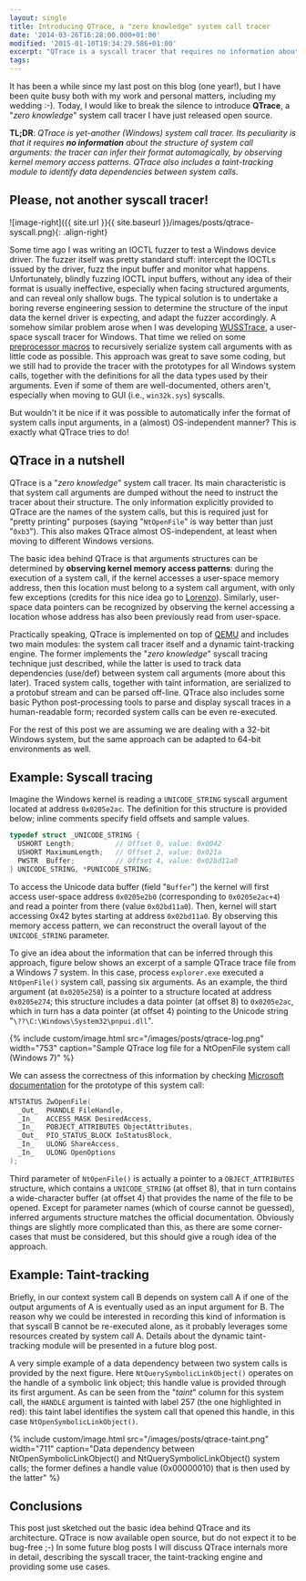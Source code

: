 ```yaml
---
layout: single
title: Introducing QTrace, a "zero knowledge" system call tracer
date: '2014-03-26T16:28:00.000+01:00'
modified: '2015-01-10T19:34:29.586+01:00'
excerpt: "QTrace is a syscall tracer that requires no information about the structure of arguments, as it infers their format by observing kernel memory access patterns."
tags:
---
```


It has been a while since my last post on this blog (one year!), but I have
been quite busy both with my work and personal matters, including my wedding
:-). Today, I would like to break the silence to introduce **QTrace**, a "_zero
knowledge_" system call tracer I have just released open source.

**TL;DR**: _QTrace is yet-another (Windows) system call tracer. Its peculiarity
is that it requires **no information** about the structure of system call
arguments: the tracer can infer their format automagically, by observing kernel
memory access patterns. QTrace also includes a taint-tracking module to
identify data dependencies between system calls_.


## Please, not another syscall tracer! ##

![image-right]({{ site.url }}{{ site.baseurl }}/images/posts/qtrace-syscall.png){: .align-right}

Some time ago I was writing an IOCTL fuzzer to test a Windows device
driver. The fuzzer itself was pretty standard stuff: intercept the IOCTLs
issued by the driver, fuzz the input buffer and monitor what
happens. Unfortunately, blindly fuzzing IOCTL input buffers, without any idea
of their format is usually ineffective, especially when facing structured
arguments, and can reveal only shallow bugs. The typical solution is to
undertake a boring reverse engineering session to determine the structure of
the input data the kernel driver is expecting, and adapt the fuzzer
accordingly. A somehow similar problem arose when I was developing
[WUSSTrace](https://code.google.com/p/wusstrace/), a user-space syscall tracer
for Windows. That time we relied on some
[preprocessor macros](https://code.google.com/p/wusstrace/source/browse/trunk/libwst/serialize.hh)
to recursively serialize system call arguments with as little code as
possible. This approach was great to save some coding, but we still had to
provide the tracer with the prototypes for all Windows system calls, together
with the definitions for all the data types used by their arguments. Even if
some of them are well-documented, others aren't, especially when moving to GUI
(i.e., `win32k.sys`) syscalls.

But wouldn't it be nice if it was possible to automatically infer the format of
system calls input arguments, in a (almost) OS-independent manner? This is
exactly what QTrace tries to do!


## QTrace in a nutshell ##

QTrace is a "_zero knowledge_" system call tracer. Its main characteristic is
that system call arguments are dumped without the need to instruct the tracer
about their structure. The only information explicitly provided to QTrace are
the names of the system calls, but this is required just for "pretty printing"
purposes (saying "`NtOpenFile`" is way better than just "`0xb3`"). This also makes
QTrace almost OS-independent, at least when moving to different Windows
versions.

The basic idea behind QTrace is that arguments structures can be determined by
**observing kernel memory access patterns**: during the execution of a system
call, if the kernel accesses a user-space memory address, then this location
must belong to a system call argument, with only few exceptions (credits for
this nice idea go to [Lorenzo](http://martignlo.greyhats.it/)). Similarly,
user-space data pointers can be recognized by observing the kernel accessing a
location whose address has also been previously read from user-space.

Practically speaking, QTrace is implemented on top of
[QEMU](http://wiki.qemu.org/Main_Page) and includes two main modules: the
system call tracer itself and a dynamic taint-tracking engine. The former
implements the "_zero knowledge_" syscall tracing technique just described,
while the latter is used to track data dependencies (use/def) between system
call arguments (more about this later). Traced system calls, together with
taint information, are serialized to a protobuf stream and can be parsed
off-line. QTrace also includes some basic Python post-processing tools to parse
and display syscall traces in a human-readable form; recorded system calls can
be even re-executed.

For the rest of this post we are assuming we are dealing with a 32-bit Windows
system, but the same approach can be adapted to 64-bit environments as well.


## Example: Syscall tracing ##

Imagine the Windows kernel is reading a `UNICODE_STRING` syscall argument located
at address `0x0205e2ac`. The definition for this structure is provided below;
inline comments specify field offsets and sample values.

```c
typedef struct _UNICODE_STRING {
  USHORT Length;          // Offset 0, value: 0x0042
  USHORT MaximumLength;   // Offset 2, value: 0x021a
  PWSTR  Buffer;          // Offset 4, value: 0x02bd11a0
} UNICODE_STRING, *PUNICODE_STRING;
```

To access the Unicode data buffer (field "`Buffer`") the kernel will first
access user-space address `0x0205e2b0` (corresponding to `0x0205e2ac+4`) and
read a pointer from there (value `0x02bd11a0`). Then, kernel will start
accessing 0x42 bytes starting at address `0x02bd11a0`. By observing this memory
access pattern, we can reconstruct the overall layout of the `UNICODE_STRING`
parameter.

To give an idea about the information that can be inferred through this
approach, figure below shows an excerpt of a sample QTrace trace file from a
Windows 7 system. In this case, process `explorer.exe` executed a
`NtOpenFile()` system call, passing six arguments. As an example, the third
argument (at `0x0205e258`) is a pointer to a structure located at address
`0x0205e274`; this structure includes a data pointer (at offset 8) to
`0x0205e2ac`, which in turn has a data pointer (at offset 4) pointing to the
Unicode string "`\??\C:\Windows\System32\pnpui.dll`".

{% include custom/image.html
  src="/images/posts/qtrace-log.png" width="753"
  caption="Sample QTrace log file for a NtOpenFile system call (Windows 7)"
%}

We can assess the correctness of this information by checking
[Microsoft documentation](http://msdn.microsoft.com/en-us/library/windows/hardware/ff567011%28v=vs.85%29.aspx)
for the prototype of this system call:

```c
NTSTATUS ZwOpenFile(
  _Out_  PHANDLE FileHandle,
  _In_   ACCESS_MASK DesiredAccess,
  _In_   POBJECT_ATTRIBUTES ObjectAttributes,
  _Out_  PIO_STATUS_BLOCK IoStatusBlock,
  _In_   ULONG ShareAccess,
  _In_   ULONG OpenOptions
);
```

Third parameter of `NtOpenFile()` is actually a pointer to a
`OBJECT_ATTRIBUTES` structure, which contains a `UNICODE_STRING` (at offset 8),
that in turn contains a wide-character buffer (at offset 4) that provides the
name of the file to be opened. Except for parameter names (which of course
cannot be guessed), inferred arguments structure matches the official
documentation. Obviously things are slightly more complicated than this, as
there are some corner-cases that must be considered, but this should give a
rough idea of the approach.


## Example: Taint-tracking ##

Briefly, in our context system call B depends on system call A if one of the
output arguments of A is eventually used as an input argument for B. The reason
why we could be interested in recording this kind of information is that
syscall B cannot be re-executed alone, as it probably leverages some resources
created by system call A. Details about the dynamic taint-tracking module will
be presented in a future blog post.

A very simple example of a data dependency between two system calls is provided
by the next figure. Here `NtQuerySymbolicLinkObject()` operates on the handle of
a symbolic link object; this handle value is provided through its first
argument. As can be seen from the "_taint_" column for this system call, the
`HANDLE` argument is tainted with label 257 (the one highlighted in red): this
taint label identifies the system call that opened this handle, in this case
`NtOpenSymbolicLinkObject()`.

{% include custom/image.html
  src="/images/posts/qtrace-taint.png" width="711"
  caption="Data dependency between NtOpenSymbolicLinkObject() and NtQuerySymbolicLinkObject() system calls; the former defines a handle value (0x00000010) that is then used by the latter"
%}


## Conclusions ##

This post just sketched out the basic idea behind QTrace and its
architecture. QTrace is now available open source, but do not expect it to be
bug-free ;-) In some future blog posts I will discuss QTrace internals more in
detail, describing the syscall tracer, the taint-tracking engine and providing
some use cases.
